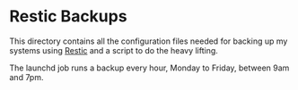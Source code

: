 # Restic Backups

This directory contains all the configuration files needed for backing up my systems using [Restic](https://restic.readthedocs.io/en/latest/index.html) and a script to do the heavy lifting.

The launchd job runs a backup every hour, Monday to Friday, between 9am and 7pm.